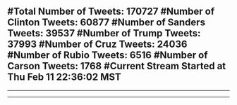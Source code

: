 #Total Number of Tweets: 170727 
#Number of Clinton Tweets: 60877
#Number of Sanders Tweets: 39537
#Number of Trump Tweets: 37993
#Number of Cruz Tweets: 24036
#Number of Rubio Tweets: 6516
#Number of Carson Tweets: 1768
#Current Stream Started at Thu Feb 11 22:36:02 MST
---
---
---
